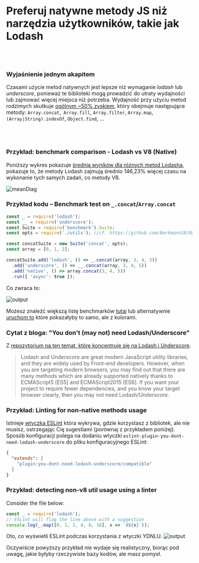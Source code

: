 # Preferuj natywne metody JS niż narzędzia użytkowników, takie jak Lodash


<br/><br/>

### Wyjaśnienie jednym akapitem
Czasami użycie metod natywnych jest lepsze niż wymaganie _lodash_ lub _underscore_, ponieważ te biblioteki mogą prowadzić do utraty wydajności lub zajmować więcej miejsca niż potrzeba.
Wydajność przy użyciu metod rodzimych skutkuje [ogólnym ~50% zyskiem](https://github.com/Berkmann18/NativeVsUtils/blob/master/analysis.xlsx), który obejmuje następujące metody: `Array.concat`,` Array.fill`, `Array.filter`, `Array.map`, `(Array|String).indexOf`, `Object.find`, ...


<!-- comp here: https://gist.github.com/Berkmann18/3a99f308d58535ab0719ac8fc3c3b8bb-->

<br/><br/>

### Przykład: benchmark comparison - Lodash vs V8 (Native)
Poniższy wykres pokazuje [średnią wyników dla różnych metod Lodasha](https://github.com/Berkmann18/NativeVsUtils/blob/master/nativeVsLodash.ods), pokazuje to, że metody Lodash zajmują średnio 146,23% więcej czasu na wykonanie tych samych zadań, co metody V8.

![meanDiag](/assets/images/sampleMeanDiag.png)

### Przykład kodu – Benchmark test on `_.concat`/`Array.concat`
```javascript
const _ = require('lodash');
const __ = require('underscore');
const Suite = require('benchmark').Suite;
const opts = require('./utils'); //cf. https://github.com/Berkmann18/NativeVsUtils/blob/master/utils.js

const concatSuite = new Suite('concat', opts);
const array = [0, 1, 2];

concatSuite.add('lodash', () => _.concat(array, 3, 4, 5))
  .add('underscore', () => __.concat(array, 3, 4, 5))
  .add('native', () => array.concat(3, 4, 5))
  .run({ 'async': true });
```

Co zwraca to:

![output](/assets/images/concat-benchmark.png)

Możesz znaleźć większą listę benchmarków [tutaj](https://github.com/Berkmann18/NativeVsUtils/blob/master/index.txt) lub alternatywnie [uruchom to](https://github.com/Berkmann18/NativeVsUtils/blob/master/index.js) które pokazałyby to samo, ale z kolorami.

### Cytat z bloga: "You don't (may not) need Lodash/Underscore"

Z [repozytorium na ten temat, które koncentruje się na Lodash i Underscore](https://github.com/you-dont-need/You-Dont-Need-Lodash-Underscore).

 > Lodash and Underscore are great modern JavaScript utility libraries, and they are widely used by Front-end developers. However, when you are targeting modern browsers, you may find out that there are many methods which are already supported natively thanks to ECMAScript5 [ES5] and ECMAScript2015 [ES6]. If you want your project to require fewer dependencies, and you know your target browser clearly, then you may not need Lodash/Underscore.

### Przykład: Linting for non-native methods usage
Istnieje [wtyczka ESLint](https://www.npmjs.com/package/eslint-plugin-you-dont-need-lodash-underscore) która wykrywa, gdzie korzystasz z bibliotek, ale nie musisz, ostrzegając Cię sugestiami (porównaj z przykładem poniżej).<br/>
Sposób konfiguracji polega na dodaniu wtyczki `eslint-plugin-you-dont-need-lodash-underscore` do pliku konfiguracyjnego ESLint:
```json
{
  "extends": [
    "plugin:you-dont-need-lodash-underscore/compatible"
  ]
}
```

### Przykład: detecting non-v8 util usage using a linter
Consider the file below:
```js
const _ = require('lodash');
// ESLint will flag the line above with a suggestion
console.log(_.map([0, 1, 2, 4, 8, 16], x => `d${x}`));
```
Oto, co wyświetli ESLint podczas korzystania z wtyczki YDNLU.
![output](/assets/images/ydnlu.png)

Oczywiście powyższy przykład nie wydaje się realistyczny, biorąc pod uwagę, jakie byłyby rzeczywiste bazy kodów, ale masz pomysł.

